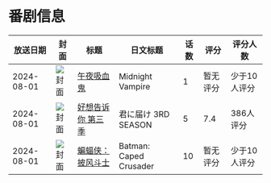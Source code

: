 # 番剧信息

|放送日期|封面|标题|日文标题|话数|评分|评分人数|
|---|---|---|---|---|---|---|
|2024-08-01|![封面](https://lain.bgm.tv/pic/cover/c/3b/f4/509965_Ie824.jpg)|[午夜吸血鬼](https://bangumi.tv/subject/509965)|Midnight Vampire|1|暂无评分|少于10人评分|
|2024-08-01|![封面](https://lain.bgm.tv/pic/cover/c/ba/81/453140_yyDWY.jpg)|[好想告诉你 第三季](https://bangumi.tv/subject/453140)|君に届け 3RD SEASON|5|7.4|386人评分|
|2024-08-01|![封面](https://lain.bgm.tv/pic/cover/c/0c/0c/493815_JLeGM.jpg)|[蝙蝠侠：披风斗士](https://bangumi.tv/subject/493815)|Batman: Caped Crusader|10|暂无评分|少于10人评分|
